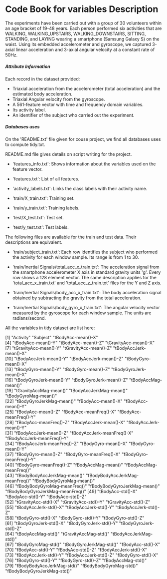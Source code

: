 # Code Book for variables Description 

The experiments have been carried out with a group of 30 volunteers within an age bracket of 19-48 years. Each person performed six activities that are WALKING, WALKING_UPSTAIRS, WALKING_DOWNSTAIRS, SITTING, STANDING, and LAYING wearing a smartphone (Samsung Galaxy S) on the waist. Using its embedded accelerometer and gyroscope, we captured 3-axial linear acceleration and 3-axial angular velocity at a constant rate of 50Hz. 

##### Attribute Information 

Each record in the dataset provided: 
* Triaxial acceleration from the accelerometer (total acceleration) and the estimated body acceleration. 
* Triaxial Angular velocity from the gyroscope. 
* A 561-feature vector with time and frequency domain variables. 
* Its activity label. 
* An identifier of the subject who carried out the experiment.

##### Databases uses 

On the 'README.txt' file given for couse project, we find all databases uses to compute tidy.txt. 

README.md file gives details on script writing for the project. 

- 'features_info.txt': Shows information about the variables used on the feature vector.

- 'features.txt': List of all features.

- 'activity_labels.txt': Links the class labels with their activity name.

- 'train/X_train.txt': Training set.

- 'train/y_train.txt': Training labels.

- 'test/X_test.txt': Test set.

- 'test/y_test.txt': Test labels.

The following files are available for the train and test data. Their descriptions are equivalent. 

- 'train/subject_train.txt': Each row identifies the subject who performed the activity for each window sample. Its range is from 1 to 30. 

- 'train/Inertial Signals/total_acc_x_train.txt': The acceleration signal from the smartphone accelerometer X axis in standard gravity units 'g'. Every row shows a 128 element vector. The same description applies for the 'total_acc_x_train.txt' and 'total_acc_z_train.txt' files for the Y and Z axis. 

- 'train/Inertial Signals/body_acc_x_train.txt': The body acceleration signal obtained by subtracting the gravity from the total acceleration. 

- 'train/Inertial Signals/body_gyro_x_train.txt': The angular velocity vector measured by the gyroscope for each window sample. The units are radians/second. 

All the variables in tidy dataset are list here:

[1] "Activity"                        "Subject"                         "tBodyAcc-mean()-X"              
 [4] "tBodyAcc-mean()-Y"               "tBodyAcc-mean()-Z"               "tGravityAcc-mean()-X"           
 [7] "tGravityAcc-mean()-Y"            "tGravityAcc-mean()-Z"            "tBodyAccJerk-mean()-X"          
[10] "tBodyAccJerk-mean()-Y"           "tBodyAccJerk-mean()-Z"           "tBodyGyro-mean()-X"             
[13] "tBodyGyro-mean()-Y"              "tBodyGyro-mean()-Z"              "tBodyGyroJerk-mean()-X"         
[16] "tBodyGyroJerk-mean()-Y"          "tBodyGyroJerk-mean()-Z"          "tBodyAccMag-mean()"             
[19] "tGravityAccMag-mean()"           "tBodyAccJerkMag-mean()"          "tBodyGyroMag-mean()"            
[22] "tBodyGyroJerkMag-mean()"         "fBodyAcc-mean()-X"               "fBodyAcc-mean()-Y"              
[25] "fBodyAcc-mean()-Z"               "fBodyAcc-meanFreq()-X"           "fBodyAcc-meanFreq()-Y"          
[28] "fBodyAcc-meanFreq()-Z"           "fBodyAccJerk-mean()-X"           "fBodyAccJerk-mean()-Y"          
[31] "fBodyAccJerk-mean()-Z"           "fBodyAccJerk-meanFreq()-X"       "fBodyAccJerk-meanFreq()-Y"      
[34] "fBodyAccJerk-meanFreq()-Z"       "fBodyGyro-mean()-X"              "fBodyGyro-mean()-Y"             
[37] "fBodyGyro-mean()-Z"              "fBodyGyro-meanFreq()-X"          "fBodyGyro-meanFreq()-Y"         
[40] "fBodyGyro-meanFreq()-Z"          "fBodyAccMag-mean()"              "fBodyAccMag-meanFreq()"         
[43] "fBodyBodyAccJerkMag-mean()"      "fBodyBodyAccJerkMag-meanFreq()"  "fBodyBodyGyroMag-mean()"        
[46] "fBodyBodyGyroMag-meanFreq()"     "fBodyBodyGyroJerkMag-mean()"     "fBodyBodyGyroJerkMag-meanFreq()"
[49] "tBodyAcc-std()-X"                "tBodyAcc-std()-Y"                "tBodyAcc-std()-Z"               
[52] "tGravityAcc-std()-X"             "tGravityAcc-std()-Y"             "tGravityAcc-std()-Z"            
[55] "tBodyAccJerk-std()-X"            "tBodyAccJerk-std()-Y"            "tBodyAccJerk-std()-Z"           
[58] "tBodyGyro-std()-X"               "tBodyGyro-std()-Y"               "tBodyGyro-std()-Z"              
[61] "tBodyGyroJerk-std()-X"           "tBodyGyroJerk-std()-Y"           "tBodyGyroJerk-std()-Z"          
[64] "tBodyAccMag-std()"               "tGravityAccMag-std()"            "tBodyAccJerkMag-std()"          
[67] "tBodyGyroMag-std()"              "tBodyGyroJerkMag-std()"          "fBodyAcc-std()-X"               
[70] "fBodyAcc-std()-Y"                "fBodyAcc-std()-Z"                "fBodyAccJerk-std()-X"           
[73] "fBodyAccJerk-std()-Y"            "fBodyAccJerk-std()-Z"            "fBodyGyro-std()-X"              
[76] "fBodyGyro-std()-Y"               "fBodyGyro-std()-Z"               "fBodyAccMag-std()"              
[79] "fBodyBodyAccJerkMag-std()"       "fBodyBodyGyroMag-std()"          "fBodyBodyGyroJerkMag-std()" 

 